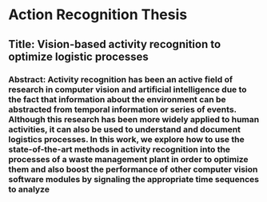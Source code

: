 # Action Recognition Thesis

## Title: Vision-based activity recognition to optimize logistic processes
### Abstract: Activity recognition has been an active field of research in computer vision and artificial intelligence due to the fact that information about the environment can be abstracted from temporal information or series of events. Although this research has been more widely applied to human activities, it can also be used to understand and document logistics processes. In this work, we explore how to use the state-of-the-art methods in activity recognition into the processes of a waste management plant in order to optimize them and also boost the performance of other computer vision software modules by signaling the appropriate time sequences to analyze
